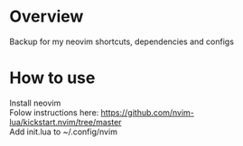 # Overview
Backup for my neovim shortcuts, dependencies and configs

# How to use
Install neovim \
Folow instructions here: https://github.com/nvim-lua/kickstart.nvim/tree/master \
Add init.lua to ~/.config/nvim
